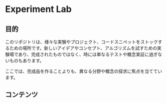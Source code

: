 # Experiment Lab

## 目的
このリポジトリは、様々な実験やプロジェクト、コードスニペットをストックするための場所です。新しいアイデアやコンセプト、アルゴリズムを試すための実験場であり、完成されたものではなく、時には単なるテストや概念実証に過ぎないものもあります。

ここでは、完成品を作ることよりも、異なる分野や概念の探求に焦点を当てています。

## コンテンツ
